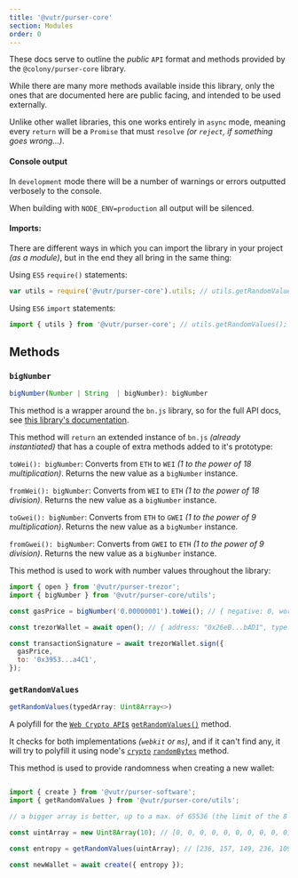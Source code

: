 ```yaml
---
title: '@vutr/purser-core'
section: Modules
order: 0
---
```


These docs serve to outline the _public_ `API` format and methods provided by the `@colony/purser-core` library.

While there are many more methods available inside this library, only the ones that are documented here are public facing, and intended to be used externally.

Unlike other wallet libraries, this one works entirely in `async` mode, meaning every `return` will be a `Promise` that must `resolve` _(or `reject`, if something goes wrong...)_.

#### Console output

In `development` mode there will be a number of warnings or errors outputted verbosely to the console.

When building with `NODE_ENV=production` all output will be silenced.

#### Imports:

There are different ways in which you can import the library in your project _(as a module)_, but in the end they all bring in the same thing:

Using `ES5` `require()` statements:
```js
var utils = require('@vutr/purser-core').utils; // utils.getRandomValues();
```

Using `ES6` `import` statements:
```js
import { utils } from '@vutr/purser-core'; // utils.getRandomValues();
```

## Methods

### `bigNumber`

```js
bigNumber(Number | String  | bigNumber): bigNumber
```

This method is a wrapper around the `bn.js` library, so for the full API docs, see [this library's documentation](https://github.com/indutny/bn.js/blob/master/README.md).

This method will `return` an extended instance of `bn.js` _(already instantiated)_ that has a couple of extra methods added to it's prototype:

`toWei(): bigNumber`: Converts from `ETH` to `WEI` _(1 to the power of 18 multiplication)_. Returns the new value as a `bigNumber` instance.

`fromWei(): bigNumber`: Converts from `WEI` to `ETH` _(1 to the power of 18 division)_. Returns the new value as a `bigNumber` instance.

`toGwei(): bigNumber`: Converts from `ETH` to `GWEI` _(1 to the power of 9 multiplication)_. Returns the new value as a `bigNumber` instance.

`fromGwei(): bigNumber`: Converts from `GWEI` to `ETH` _(1 to the power of 9 division)_. Returns the new value as a `bigNumber` instance.

This method is used to work with number values throughout the library:
```js
import { open } from '@vutr/purser-trezor';
import { bigNumber } from '@vutr/purser-core/utils';

const gasPrice = bigNumber('0.00000001').toWei(); // { negative: 0, words: Array(4), length: 4, red: null }

const trezorWallet = await open(); // { address: "0x26eB...bAD1", type: "hardware", subtype: "trezor", ... }

const transactionSignature = await trezorWallet.sign({
  gasPrice,
  to: '0x3953...a4C1',
});
```

### `getRandomValues`

```js
getRandomValues(typedArray: Uint8Array<>)
```

A polyfill for the [`Web Crypto API`s](https://developer.mozilla.org/en-US/docs/Web/API/Web_Crypto_API) [`getRandomValues()`](https://developer.mozilla.org/en-US/docs/Web/API/RandomSource/getRandomValues) method.

It checks for both implementations _(`webkit` or `ms`)_, and if it can't find any, it will try to polyfill it using node's [`crypto`](https://nodejs.org/api/crypto.html) [`randomBytes`](https://nodejs.org/api/crypto.html#crypto_crypto_randombytes_size_callback) method.

This method is used to provide randomness when creating a new wallet:
```js

import { create } from '@vutr/purser-software';
import { getRandomValues } from '@vutr/purser-core/utils';

// a bigger array is better, up to a max. of 65536 (the limit of the 8 bit unsigned array)

const uintArray = new Uint8Array(10); // [0, 0, 0, 0, 0, 0, 0, 0, 0, 0]

const entropy = getRandomValues(uintArray); // [236, 157, 149, 236, 109, 233, 113, 151, 27, 93]

const newWallet = await create({ entropy });
```
